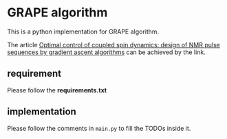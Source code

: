# GRAPE algorithm
This is a python implementation for GRAPE algorithm.

The article [Optimal control of coupled spin dynamics: design of NMR pulse sequences by gradient ascent algorithms](https://link.aps.org/doi/10.1103/PhysRevLett.128.083604) can be achieved by the link.

## requirement
Please follow the **requirements.txt** 


## implementation
Please follow the comments in `main.py` to fill the TODOs inside it.